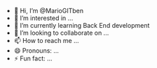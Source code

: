 - 👋 Hi, I’m @MarioGITben
- 👀 I’m interested in ...
- 🌱 I’m currently learning Back End development
- 💞️ I’m looking to collaborate on ...
- 📫 How to reach me ...
- 😄 Pronouns: ...
- ⚡ Fun fact: ...
